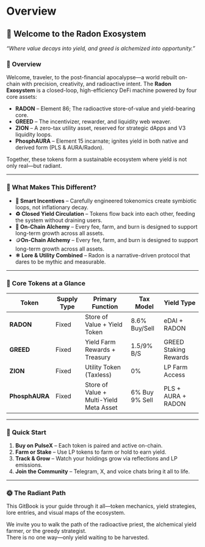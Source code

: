 # Overview

## 🌿 Welcome to the Radon Exosystem

_“Where value decays into yield, and greed is alchemized into opportunity.”_

### 🧭 Overview

Welcome, traveler, to the post-financial apocalypse—a world rebuilt on-chain with precision, creativity, and radioactive intent. The **Radon Exosystem** is a closed-loop, high-efficiency DeFi machine powered by four core assets:

* **RADON** – Element 86; The radioactive store-of-value and yield-bearing core.
* **GREED** – The incentivizer, rewarder, and liquidity web weaver.
* **ZION** – A zero-tax utility asset, reserved for strategic dApps and V3 liquidity loops.
* **PhosphAURA** – Element 15 incarnate; ignites yield in both native and derived form (PLS & AURA/Radon).

Together, these tokens form a sustainable ecosystem where yield is not only real—but radiant.

***

### 🧪 What Makes This Different?

* **🧠 Smart Incentives** – Carefully engineered tokenomics create symbiotic loops, not inflationary decay.
* **♻️ Closed Yield Circulation** – Tokens flow back into each other, feeding the system without draining users.
* **🔬 On-Chain Alchemy** – Every fee, farm, and burn is designed to support long-term growth across all assets.
* 🪙**On-Chain Alchemy** – Every fee, farm, and burn is designed to support long-term growth across all assets.
* **⚛️ Lore & Utility Combined** – Radon is a narrative-driven protocol that dares to be mythic and measurable.

***

### 🧱 Core Tokens at a Glance

| Token          | Supply Type | Primary Function                        | Tax Model      | Yield Type            |
| -------------- | ----------- | --------------------------------------- | -------------- | --------------------- |
| **RADON**      | Fixed       | Store of Value + Yield Token            | 8.6% Buy/Sell  | eDAI + RADON          |
| **GREED**      | Fixed       | Yield Farm Rewards + Treasury           | 1.5/9% B/S     | GREED Staking Rewards |
| **ZION**       | Fixed       | Utility Token (Taxless)                 | 0%             | LP Farm Access        |
| **PhosphAURA** | Fixed       | Store of Value + Multi-Yield Meta Asset | 6% Buy 9% Sell | PLS + AURA + RADON    |

***

### 📜 Quick Start

1. **Buy on PulseX** – Each token is paired and active on-chain.
2. **Farm or Stake** – Use LP tokens to farm or hold to earn yield.
3. **Track & Grow** – Watch your holdings grow via reflections and LP emissions.
4. **Join the Community** – Telegram, X, and voice chats bring it all to life.

***

### 🌞 The Radiant Path

This GitBook is your guide through it all—token mechanics, yield strategies, lore entries, and visual maps of the ecosystem.

We invite you to walk the path of the radioactive priest, the alchemical yield farmer, or the greedy strategist.\
There is no one way—only yield waiting to be harvested.
